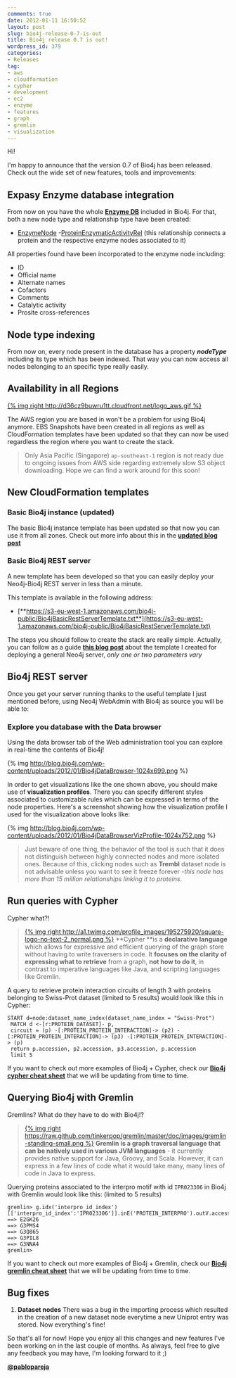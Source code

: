 ```yaml
---
comments: true
date: 2012-01-11 16:50:52
layout: post
slug: bio4j-release-0-7-is-out
title: Bio4j release 0.7 is out!
wordpress_id: 379
categories:
- Releases
tag:
- aws
- cloudformation
- cypher
- development
- ec2
- enzyme
- features
- graph
- gremlin
- visualization
---
```


Hi!

I'm happy to announce that the version 0.7 of Bio4j has been released. Check out the wide set of new features, tools and improvements:

## Expasy Enzyme database integration

From now on you have the whole [**Enzyme DB**](http://enzyme.expasy.org) included in Bio4j. For that, both a new node type and relationship type have been created: 

- [EnzymeNode](http://www.bio4j.com/docs/bio4jmodel/apidocs/com/era7/bioinfo/bio4jmodel/nodes/EnzymeNode.html)
-[ProteinEnzymaticActivityRel](http://www.bio4j.com/docs/bio4jmodel/apidocs/com/era7/bioinfo/bio4jmodel/relationships/protein/ProteinEnzymaticActivityRel.html) (this relationship connects a protein and the respective enzyme nodes associated to it)

All properties found have been incorporated to the enzyme node including:

- ID
- Official name
- Alternate names
- Cofactors
- Comments
- Catalytic activity
- Prosite cross-references

## Node type indexing

From now on, every node present in the database has a property _**nodeType**_ including its type which has been indexed. That way you can now access all nodes belonging to an specific type really easily. 

## Availability in all Regions

[{% img right http://d36cz9buwru1tt.cloudfront.net/logo_aws.gif %}](http://aws.amazon.com)

The AWS region you are based in won't be a problem for using Bio4j anymore. EBS Snapshots have been created in all regions as well as CloudFormation templates have been updated so that they can now be used regardless the region where you want to create the stack. 

> Only Asia Pacific (Singapore) `ap-southeast-1` region is not ready due to ongoing issues from AWS side regarding extremely slow S3 object downloading. Hope we can find a work around for this soon!

## New CloudFormation templates

### Basic Bio4j instance (updated)

The basic Bio4j instance template has been updated so that now you can use it from all zones. Check out more info about this in the [**updated blog post**](http://blog.bio4j.com/2011/12/bio4j-aws-cloudformation-your-own-fresh-baked-db-in-less-than-a-minute/)

### Basic Bio4j REST server

A new template has been developed so that you can easily deploy your Neo4j-Bio4j REST server in less than a minute.

This template is available in the following address:

- [**https://s3-eu-west-1.amazonaws.com/bio4j-public/Bio4jBasicRestServerTemplate.txt**](https://s3-eu-west-1.amazonaws.com/bio4j-public/Bio4jBasicRestServerTemplate.txt)

The steps you should follow to create the stack are really simple. Actually, you can follow as a guide [**this blog post**](http://blog.ohnosequences.com/2011/12/neo4j-server-and-aws-become-good-friends/) about the template I created for deploying a general Neo4j server, _only one or two parameters vary_

## Bio4j REST server

Once you get your server running thanks to the useful template I just mentioned before, using Neo4j WebAdmin with Bio4j as source you will be able to:

### Explore you database with the Data browser

Using the data browser tab of the Web administration tool you can explore in real-time the contents of Bio4j!


{% img http://blog.bio4j.com/wp-content/uploads/2012/01/Bio4jDataBrowser-1024x699.png %}

In order to get visualizations like the one shown above, you should make use of **visualization profiles**. There you can specify different styles associated to customizable rules which can be expressed in terms of the node properties. Here's a screenshot showing how the visualization profile I used for the visualization above looks like:
  
{% img http://blog.bio4j.com/wp-content/uploads/2012/01/Bio4jDataBrowserVizProfile-1024x752.png %}

> Just beware of one thing, the behavior of the tool is such that it does not distinguish between highly connected nodes and more isolated ones. Because of this, clicking nodes such as **Trembl** dataset node is not advisable unless you want to see it freeze forever -_this node has more than 15 million relationships linking it to proteins_.

## Run queries with Cypher

Cypher what?!

> [{% img right http://a1.twimg.com/profile_images/195275920/square-logo-no-text-2_normal.png %}](http://docs.neo4j.org/chunked/milestone/cypher-query-lang.html)
> **Cypher **is a **declarative language** which allows for expressive and efficient querying of the graph store without having to write traversers in code. It **focuses on the clarity of expressing what to retrieve** from a graph, **not how to do it**, in contrast to imperative languages like Java, and scripting languages like Gremlin.

A query to retrieve protein interaction circuits of length 3 with proteins belonging to Swiss-Prot dataset (limited to 5 results) would look like this in Cypher:

``` 
START d=node:dataset_name_index(dataset_name_index = "Swiss-Prot")
 MATCH d <-[r:PROTEIN_DATASET]- p, 
 circuit = (p) -[:PROTEIN_PROTEIN_INTERACTION]-> (p2) -[:PROTEIN_PROTEIN_INTERACTION]-> (p3) -[:PROTEIN_PROTEIN_INTERACTION]-> (p)
 return p.accession, p2.accession, p3.accession, p.accession
 limit 5
```

If you want to check out more examples of Bio4j + Cypher, check our [**Bio4j cypher cheat sheet**](https://github.com/bio4j/Bio4j/wiki/Bio4j-cypher-cheat-sheet) that we will be updating from time to time.

## Querying Bio4j with Gremlin
  
Gremlins? What do they have to do with Bio4j!?

> [{% img right https://raw.github.com/tinkerpop/gremlin/master/doc/images/gremlin-standing-small.png %}](https://github.com/tinkerpop/gremlin/wiki)
> **Gremlin is a graph traversal language that can be natively used in various JVM languages** - it currently provides native support for Java, Groovy, and Scala. However, it can express in a few lines of code what it would take many, many lines of code in Java to express.

Querying proteins associated to the interpro motif with id `IPR023306` in Bio4j with Gremlin would look like this: (limited to 5 results)

```
gremlin> g.idx('interpro_id_index')[['interpro_id_index':'IPR023306']].inE('PROTEIN_INTERPRO').outV.accession[0..4]
==> E2GK26
==> G3PMS4
==> G3Q865
==> G3PIL8
==> G3NNA4
gremlin> 
```

If you want to check out more examples of Bio4j + Gremlin, check our [**Bio4j gremlin cheat sheet**](https://github.com/bio4j/Bio4j/wiki/Bio4j-gremlin-cheat-sheet) that we will be updating from time to time.

## Bug fixes

1. **Dataset nodes** There was a bug in the importing process which resulted in the creation of a new dataset node everytime a new Uniprot entry was stored. Now everything's fine!


So that's all for now! Hope you enjoy all this changes and new features I've been working on in the last couple of months. As always, feel free to give any feedback you may have, I'm looking forward to it ;)

[**@pablopareja**](http://www.twitter.com/pablopareja)

